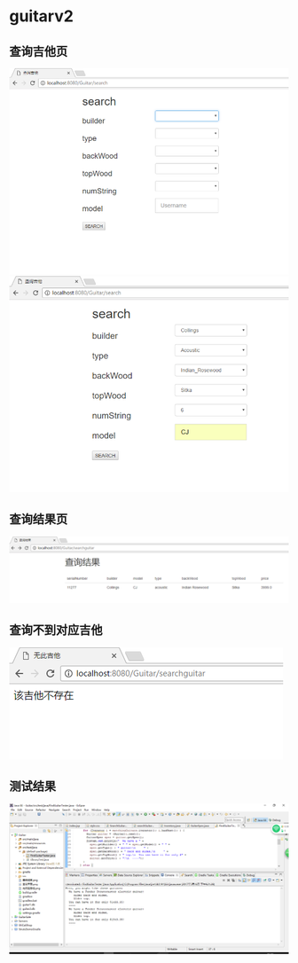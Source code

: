 # guitarv2

## 查询吉他页
![](查询吉他v2-1.png)
![](查询吉他v2-2.png)

## 查询结果页
![](查询结果v2.png)

## 查询不到对应吉他
![](无此吉他v2.png)

## 测试结果
![](测试类v2.png)
